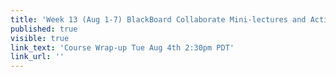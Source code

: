 ```yaml
---
title: 'Week 13 (Aug 1-7) BlackBoard Collaborate Mini-lectures and Activities'
published: true
visible: true
link_text: 'Course Wrap-up Tue Aug 4th 2:30pm PDT'
link_url: ''
---
```

